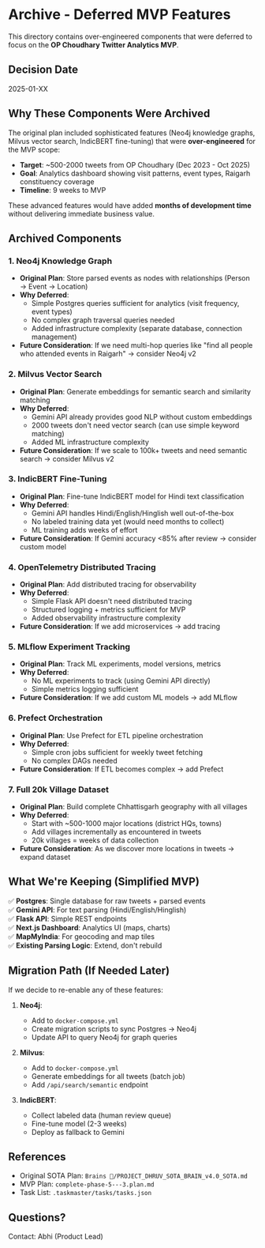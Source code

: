 # Archive - Deferred MVP Features

This directory contains over-engineered components that were deferred to focus on the **OP Choudhary Twitter Analytics MVP**.

## Decision Date
2025-01-XX

## Why These Components Were Archived

The original plan included sophisticated features (Neo4j knowledge graphs, Milvus vector search, IndicBERT fine-tuning) that were **over-engineered** for the MVP scope:

- **Target**: ~500-2000 tweets from OP Choudhary (Dec 2023 - Oct 2025)
- **Goal**: Analytics dashboard showing visit patterns, event types, Raigarh constituency coverage
- **Timeline**: 9 weeks to MVP

These advanced features would have added **months of development time** without delivering immediate business value.

## Archived Components

### 1. Neo4j Knowledge Graph
- **Original Plan**: Store parsed events as nodes with relationships (Person → Event → Location)
- **Why Deferred**: 
  - Simple Postgres queries sufficient for analytics (visit frequency, event types)
  - No complex graph traversal queries needed
  - Added infrastructure complexity (separate database, connection management)
- **Future Consideration**: If we need multi-hop queries like "find all people who attended events in Raigarh" → consider Neo4j v2

### 2. Milvus Vector Search
- **Original Plan**: Generate embeddings for semantic search and similarity matching
- **Why Deferred**:
  - Gemini API already provides good NLP without custom embeddings
  - 2000 tweets don't need vector search (can use simple keyword matching)
  - Added ML infrastructure complexity
- **Future Consideration**: If we scale to 100k+ tweets and need semantic search → consider Milvus v2

### 3. IndicBERT Fine-Tuning
- **Original Plan**: Fine-tune IndicBERT model for Hindi text classification
- **Why Deferred**:
  - Gemini API handles Hindi/English/Hinglish well out-of-the-box
  - No labeled training data yet (would need months to collect)
  - ML training adds weeks of effort
- **Future Consideration**: If Gemini accuracy <85% after review → consider custom model

### 4. OpenTelemetry Distributed Tracing
- **Original Plan**: Add distributed tracing for observability
- **Why Deferred**:
  - Simple Flask API doesn't need distributed tracing
  - Structured logging + metrics sufficient for MVP
  - Added observability infrastructure complexity
- **Future Consideration**: If we add microservices → add tracing

### 5. MLflow Experiment Tracking
- **Original Plan**: Track ML experiments, model versions, metrics
- **Why Deferred**:
  - No ML experiments to track (using Gemini API directly)
  - Simple metrics logging sufficient
- **Future Consideration**: If we add custom ML models → add MLflow

### 6. Prefect Orchestration
- **Original Plan**: Use Prefect for ETL pipeline orchestration
- **Why Deferred**:
  - Simple cron jobs sufficient for weekly tweet fetching
  - No complex DAGs needed
- **Future Consideration**: If ETL becomes complex → add Prefect

### 7. Full 20k Village Dataset
- **Original Plan**: Build complete Chhattisgarh geography with all villages
- **Why Deferred**:
  - Start with ~500-1000 major locations (district HQs, towns)
  - Add villages incrementally as encountered in tweets
  - 20k villages = weeks of data collection
- **Future Consideration**: As we discover more locations in tweets → expand dataset

## What We're Keeping (Simplified MVP)

✅ **Postgres**: Single database for raw tweets + parsed events  
✅ **Gemini API**: For text parsing (Hindi/English/Hinglish)  
✅ **Flask API**: Simple REST endpoints  
✅ **Next.js Dashboard**: Analytics UI (maps, charts)  
✅ **MapMyIndia**: For geocoding and map tiles  
✅ **Existing Parsing Logic**: Extend, don't rebuild  

## Migration Path (If Needed Later)

If we decide to re-enable any of these features:

1. **Neo4j**: 
   - Add to `docker-compose.yml`
   - Create migration scripts to sync Postgres → Neo4j
   - Update API to query Neo4j for graph queries

2. **Milvus**:
   - Add to `docker-compose.yml`
   - Generate embeddings for all tweets (batch job)
   - Add `/api/search/semantic` endpoint

3. **IndicBERT**:
   - Collect labeled data (human review queue)
   - Fine-tune model (2-3 weeks)
   - Deploy as fallback to Gemini

## References

- Original SOTA Plan: `Brains 🧠/PROJECT_DHRUV_SOTA_BRAIN_v4.0_SOTA.md`
- MVP Plan: `complete-phase-5---3.plan.md`
- Task List: `.taskmaster/tasks/tasks.json`

## Questions?

Contact: Abhi (Product Lead)

